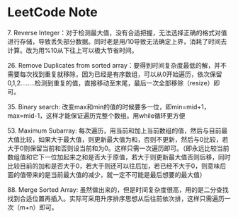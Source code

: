 # LeetCode Note
7\. Reverse Integer：对于检测最大值，没有合适把握，无法选择正确的格式对值进行存储，导致丢失部分数据。同时老是用/10导致无法确定上界，消耗了时间去计算。改为用%10从下往上可以极大节省时间。


26\. Remove Duplicates from sorted array：要得到时间复杂度最低的解，并不需要每次找到重复就移除，因为已经是有序数组，可以从0开始遍历，依次保留0,1,2........检测到重复的值，直接移动至末尾，最后一次全部移除（resize）即可。

35\. Binary search: 改变max和min的值的时候要多一位，即min=mid+1，max=mid-1，这样才能保证遍历完整个数组。用while循环更方便

53\. Maximum Subarray: 每次遍历，用当前和加上当前数组的值，然后与目前最大值比较，如果大于最大值，则更新最大值为和，否则不更新，然后与0比较，若大于0则保留当前和否则设当前和为0。这样只需一次遍历即可。（即永远比较当前数组值和它下一位加起来之和是否大于原值，若大于则更新最大值否则后移，同时比较目前的加和是否大于0，若大于则还可以往后加，若已经不大于0，则意味后面的值带来的是当前最大值的减少，就一定不可能是最后想要的最大值）

88\. Merge Sorted Array: 虽然做出来的，但是时间复杂度很高，用的是二分查找找到合适位置再插入。实际可采用升序排序思想从后往前依次排，这样只需遍历一次（m+n）即可。

